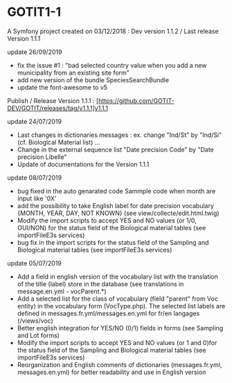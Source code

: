 GOTIT1-1
=======
A Symfony project created on 03/12/2018 : Dev version 1.1.2 / Last release  Version 1.1.1

update 26/09/2019
- fix the issue #1 : "bad selected country value when you add a new municipality from an existing site form"
- add new version of the bundle SpeciesSearchBundle
- update the font-awesome to v5


Publish / Release Version 1.1.1 : [https://github.com/GOTIT-DEV/GOTIT/releases/tag/v1.1.1]v1.1.1

update 24/07/2019 
- Last changes in dictionaries messages : ex. change  "Ind/St" by "Ind/Si" (cf. Biological Material list) ...
- Change in the external sequence list "Date precision Code" by "Date precision Libelle"
- Update of documentations for the Version 1.1.1

update 08/07/2019 
- bug fixed in the auto genarated code Sammple code when month are input like '0X' 
- add the possibility to take English label for date precision vocabulary {MONTH, YEAR, DAY, NOT KNOWN} (see view/collecte/edit.html.twig)
- Modify the import scripts to accept YES and NO values (or 1/0, OUI/NON)  ​for the status field of the Biological material tables (see importFileE3s services)
- bug fix in the import scripts ​for the status field of the Sampling and Biological material tables (see importFileE3s services)

update 05/07/2019 

- Add a field in english version of the vocabulary list with the translation of the title (label) store in the database (see translations in message.en.yml - vocParent.*)
- Add a selected list for the class of vocabulary (field "parent" from Voc entity) in the vocabulary form (VocType.php). The selected list labels are defined in messages.fr.yml/messages.en.yml for fr/en langages (/views/voc)
- Better english integration for YES/NO (0/1) fields in forms (see Sampling and Lot forms) 
- Modify the import scripts to accept YES and NO values (or 1 and 0)  ​for the status field of the Sampling and Biological material tables (see importFileE3s services)
- Reorganization and English comments of dictionaries (messages.fr.yml, messages.en.yml) for better readability and use in English version
